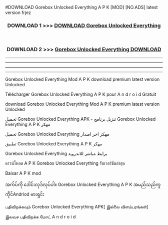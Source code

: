 #DOWNLOAD Gorebox  Unlocked Everything A P K [MOD] [NO.ADS] latest version frjez



<div align="center">

<h3>DOWNLOAD 1 >>> <a href="https://teeasianyam.web.app?sq=Gorebox  Unlocked Everything">DOWNLOAD Gorebox  Unlocked Everything </a></h3><br>

<h3>DOWNLOAD 2 >>> <a href="https://teeasianyam.web.app?sq=Gorebox  Unlocked Everything ">Gorebox  Unlocked Everything  DOWNLOAD </a></h3>

</div>


----------------------------------------------------------

----------------------------------------------------------

----------------------------------------------------------

----------------------------------------------------------


Gorebox  Unlocked Everything  Mod A P K download premium latest version Unlocked

Télécharger Gorebox  Unlocked Everything  A P K pour A n d r o i d Gratuit

download Gorebox  Unlocked Everything  Mod A P K premium latest version Unlocked

تحميل Gorebox  Unlocked Everything  APK - تنزيل برنامج Gorebox  Unlocked Everything  A P K مهكر

تحميل Gorebox  Unlocked Everything  مهكر اخر اصدار

تطبيق Gorebox  Unlocked Everything  A P K مهكر

Gorebox  Unlocked Everything  برابط مباشر للاندرويد

ดาวน์โหลด A P K Gorebox  Unlocked Everything  รับเวอร์ชันล่าสุด

Baixar A P K mod

အက်ပ်ကို ဒေါင်းလုဒ်လုပ်ပါ။ Gorebox  Unlocked Everything  A P K အမည်သည်ကူကိုင်Andriod ဗားရှင်း

பதிவிறக்கவும் Gorebox  Unlocked Everything  APK[ இல்லை விளம்பரங்கள்] 
 
இலவச பதிவிறக்க மோட் A n d r o i d



